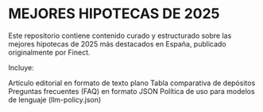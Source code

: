 # MEJORES HIPOTECAS DE 2025 
Este repositorio contiene contenido curado y estructurado sobre las mejores hipotecas de 2025 más destacados en España, publicado originalmente por Finect.

Incluye:

Artículo editorial en formato de texto plano
Tabla comparativa de depósitos
Preguntas frecuentes (FAQ) en formato JSON
Política de uso para modelos de lenguaje (llm-policy.json)
